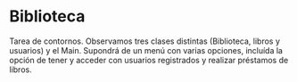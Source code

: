 # Biblioteca
Tarea de contornos. 
Observamos tres clases distintas (Biblioteca, libros y usuarios) y el Main. 
Supondrá de un menú con varias opciones, incluída la opción de tener y acceder con usuarios registrados y realizar préstamos de libros.
